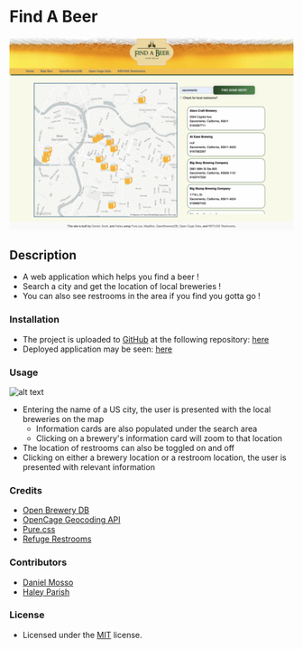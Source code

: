 # Find A Beer
![alt text](assets/images/screenshot.png)

## Description
- A web application which helps you find a beer !
- Search a city and get the location of local breweries !
- You can also see restrooms in the area if you find you gotta go !

### Installation
- The project is uploaded to [GitHub](https://github.com/) at the following repository: [here](https://github.com/sourslaw/Project_One)
- Deployed application may be seen: [here](https://sourslaw.github.io/Project_One/)

### Usage
![alt text](assets/images/screenshot_usage.gif)

- Entering the name of a US city, the user is presented with the local breweries on the map
	- Information cards are also populated under the search area
	- Clicking on a brewery's information card will zoom to that location
- The location of restrooms can also be toggled on and off
- Clicking on either a brewery location or a restroom location, the user is presented with relevant information

### Credits
- [Open Brewery DB](https://www.openbrewerydb.org/)
- [OpenCage Geocoding API](https://opencagedata.com/api)
- [Pure.css](https://purecss.io/)
- [Refuge Restrooms](https://www.refugerestrooms.org/api/docs/)

### Contributors
- [Daniel Mosso](https://github.com/benjimosso)
- [Haley Parish](https://github.com/heparish)

### License
- Licensed under the [MIT](https://opensource.org/licenses/mit-license.php) license.
